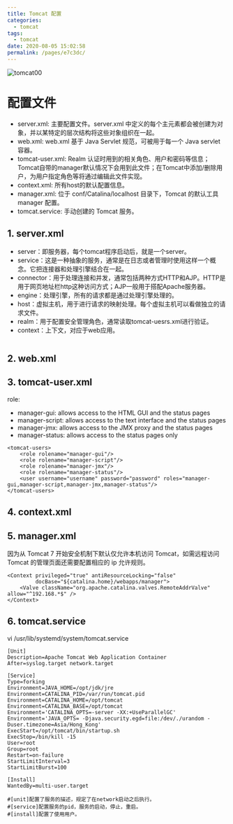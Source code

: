 ```yaml
---
title: Tomcat 配置
categories:
  - tomcat
tags:
  - tomcat
date: 2020-08-05 15:02:58
permalink: /pages/e7c3dc/
---
```

![tomcat00](https://www.zzcdev.cn/myblob/mdimg/tomcat00.png)
<!-- more -->

# 配置文件

- server.xml: 主要配置文件。server.xml 中定义的每个主元素都会被创建为对象，并以某特定的层次结构将这些对象组织在一起。
- web.xml: web.xml 基于 Java Servlet 规范，可被用于每一个 Java servlet 容器。
- tomcat-user.xml: Realm 认证时用到的相关角色、用户和密码等信息；Tomcat自带的manager默认情况下会用到此文件；在Tomcat中添加/删除用户，为用户指定角色等将通过编辑此文件实现。
- context.xml: 所有host的默认配置信息。
- manager.xml: 位于 conf/Catalina/localhost 目录下，Tomcat 的默认工具 manager 配置。
- tomcat.service: 手动创建的 Tomcat 服务。

## 1. server.xml
- server：即服务器，每个tomcat程序启动后，就是一个server。
- service：这是一种抽象的服务，通常是在日志或者管理时使用这样一个概念。它把连接器和处理引擎结合在一起。
- connector：用于处理连接和并发，通常包括两种方式HTTP和AJP。HTTP是用于网页地址栏http这种访问方式；AJP一般用于搭配Apache服务器。
- engine：处理引擎，所有的请求都是通过处理引擎处理的。
- host：虚拟主机，用于进行请求的映射处理。每个虚拟主机可以看做独立的请求文件。
- realm：用于配置安全管理角色，通常读取tomcat-uesrs.xml进行验证。
- context：上下文，对应于web应用。
```
```

## 2. web.xml

## 3. tomcat-user.xml
role:
- manager-gui: allows access to the HTML GUI and the status pages
- manager-script: allows access to the text interface and the status pages
- manager-jmx: allows access to the JMX proxy and the status pages
- manager-status: allows access to the status pages only
```
<tomcat-users>
    <role rolename="manager-gui"/>
    <role rolename="manager-script"/>
    <role rolename="manager-jmx"/>
    <role rolename="manager-status"/>
    <user username="username" password="password" roles="manager-gui,manager-script,manager-jmx,manager-status"/>
</tomcat-users>
```

## 4. context.xml

## 5. manager.xml
因为从 Tomcat 7 开始安全机制下默认仅允许本机访问 Tomcat，如需远程访问 Tomcat 的管理页面还需要配置相应的 ip 允许规则。
```
<Context privileged="true" antiResourceLocking="false"
         docBase="${catalina.home}/webapps/manager">
    <Valve className="org.apache.catalina.valves.RemoteAddrValve" allow="^192.168.*$" />
</Context>
```

## 6. tomcat.service
vi /usr/lib/systemd/system/tomcat.service
```
[Unit]
Description=Apache Tomcat Web Application Container
After=syslog.target network.target

[Service]
Type=forking
Environment=JAVA_HOME=/opt/jdk/jre
Environment=CATALINA_PID=/var/run/tomcat.pid
Environment=CATALINA_HOME=/opt/tomcat
Environment=CATALINA_BASE=/opt/tomcat
Environment='CATALINA_OPTS=-server -XX:+UseParallelGC'
Environment='JAVA_OPTS= -Djava.security.egd=file:/dev/./urandom -Duser.timezone=Asia/Hong_Kong'
ExecStart=/opt/tomcat/bin/startup.sh
ExecStop=/bin/kill -15
User=root
Group=root
Restart=on-failure
StartLimitInterval=3
StartLimitBurst=100

[Install]
WantedBy=multi-user.target
```
```
#[unit]配置了服务的描述，规定了在network启动之后执行。
#[service]配置服务的pid，服务的启动，停止，重启。
#[install]配置了使用用户。
```
